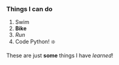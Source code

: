 ### Things I can do
1. Swim
2. **Bike**
3. _Run_
4. Code Python! :sparkle:

These are just **some** things I have _learned_!

